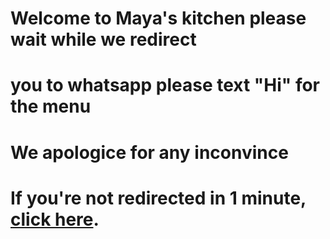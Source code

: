 # Welcome to Maya's kitchen please wait while we redirect
# you to whatsapp please text "Hi" for the menu
# We apologice for any inconvince


<!DOCTYPE html>
<html lang="en">
<head>
    <meta charset="UTF-8">
    <meta name="viewport" content="width=device-width, initial-scale=1.0">
    <title>Open WhatsApp Link</title>
    <script type="text/javascript">
        window.onload = function() {
            // Delay the redirection by 1 minute (60000 milliseconds)
            setTimeout(function() {
                window.location.href = "https://wa.me/qr/LWP6QC6EOR6DK1";
            }, 60000); // 60000 milliseconds = 1 minute
        };
    </script>
</head>
<body>
    <h1>If you're not redirected in 1 minute, <a href="https://wa.me/qr/LWP6QC6EOR6DK1">click here</a>.</h1>
</body>
</html>
